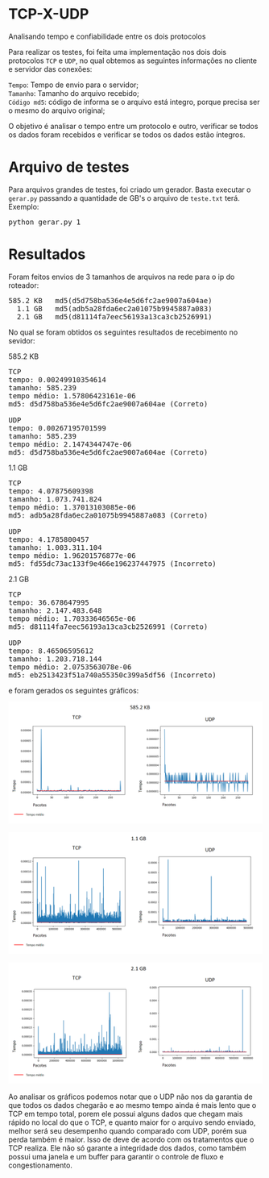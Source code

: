 ﻿# TCP-X-UDP
Analisando tempo e confiabilidade entre os dois protocolos

Para realizar os testes, foi feita uma implementação nos dois dois protocolos `TCP` e `UDP`, no qual
obtemos as seguintes informações no cliente e servidor das conexões:

`Tempo`: Tempo de envio para o servidor; <br />
`Tamanho`: Tamanho do arquivo recebido; <br />
`Código md5`: código de informa se o arquivo está integro, porque precisa ser o mesmo do arquivo original;<br />

O objetivo é analisar o tempo entre um protocolo e outro, verificar se todos os dados foram recebidos
e verificar se todos os dados estão íntegros.

# Arquivo de testes

Para arquivos grandes de testes, foi criado um gerador.
Basta executar o `gerar.py` passando a quantidade de GB's o arquivo de `teste.txt` terá.
Exemplo:

<pre>
python gerar.py 1
</pre>

# Resultados

Foram feitos envios de 3 tamanhos de arquivos na rede para o ip do roteador:
<pre>
585.2 KB   md5(d5d758ba536e4e5d6fc2ae9007a604ae)
  1.1 GB   md5(adb5a28fda6ec2a01075b9945887a083)
  2.1 GB   md5(d81114fa7eec56193a13ca3cb2526991)
</pre>

No qual se foram obtidos os seguintes resultados de recebimento no sevidor:

585.2 KB
<pre>
TCP
tempo: 0.00249910354614
tamanho: 585.239
tempo médio: 1.57806423161e-06
md5: d5d758ba536e4e5d6fc2ae9007a604ae (Correto)

UDP 
tempo: 0.00267195701599
tamanho: 585.239
tempo médio: 2.1474344747e-06
md5: d5d758ba536e4e5d6fc2ae9007a604ae (Correto)
</pre>

1.1 GB
<pre>
TCP
tempo: 4.07875609398
tamanho: 1.073.741.824
tempo médio: 1.37013103085e-06
md5: adb5a28fda6ec2a01075b9945887a083 (Correto)

UDP
tempo: 4.1785800457
tamanho: 1.003.311.104
tempo médio: 1.96201576877e-06
md5: fd55dc73ac133f9e466e196237447975 (Incorreto)
</pre>

2.1 GB
<pre>
TCP
tempo: 36.678647995
tamanho: 2.147.483.648
tempo médio: 1.70333646565e-06
md5: d81114fa7eec56193a13ca3cb2526991 (Correto)

UDP
tempo: 8.46506595612
tamanho: 1.203.718.144
tempo médio: 2.0753563078e-06
md5: eb2513423f51a740a55350c399a5df56 (Incorreto)
</pre>

e foram gerados os seguintes gráficos:

<p align="center">
  <img src="https://github.com/jpdik/TCP-X-UDP/blob/master/Comparativo/585.2.png?raw=true"/>
</p>

<p align="center">
  <img src="https://github.com/jpdik/TCP-X-UDP/blob/master/Comparativo/1.1.png?raw=true"/>
</p>

<p align="center">
  <img src="https://github.com/jpdik/TCP-X-UDP/blob/master/Comparativo/2.1.png?raw=true"/>
</p>

Ao analisar os gráficos podemos notar que o UDP não nos da garantia de que todos os dados chegarão e ao mesmo tempo ainda é mais lento que o TCP em tempo total, porem ele possui alguns dados que chegam mais rápido no local do que o TCP, e quanto maior for o arquivo sendo enviado, melhor será seu desempenho quando comparado com UDP, porém sua perda também é maior. Isso de deve de acordo com os tratamentos que o TCP realiza. Ele não só garante a integridade dos dados, como também possui uma janela e um buffer para garantir o controle de fluxo e congestionamento.
